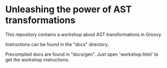 # Unleashing the power of AST transformations

This repository contains a workshop about AST transformations in Groovy. 

Instructions can be found in the "docs" directory.

Precompiled docs are found in "docs/gen". Just open 'workshop.html' to get the workshop instructions.


